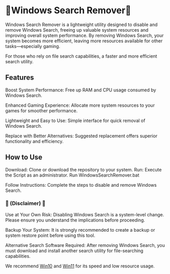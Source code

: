 # 👀Windows Search Remover👀

Windows Search Remover is a lightweight utility designed to disable and remove Windows Search, freeing up valuable system resources and improving overall system performance. By removing Windows Search, your system becomes more efficient, leaving more resources available for other tasks—especially gaming.

For those who rely on file search capabilities, a faster and more efficient search utility.

## Features

Boost System Performance: Free up RAM and CPU usage consumed by Windows Search.

Enhanced Gaming Experience: Allocate more system resources to your games for smoother performance.

Lightweight and Easy to Use: Simple interface for quick removal of Windows Search.

Replace with Better Alternatives: Suggested replacement offers superior functionality and efficiency.

## How to Use

Download: Clone or download the repository to your system.
Run: Execute the Script as an administrator.
Run WindowsSearchRemover.bat

Follow Instructions: 
Complete the steps to disable and remove Windows Search.

### 🚨 (Disclaimer) 🚨
Use at Your Own Risk: Disabling Windows Search is a system-level change. Please ensure you understand the implications before proceeding.

Backup Your System: It is strongly recommended to create a backup or system restore point before using this tool.

Alternative Search Software Required: After removing Windows Search, you must download and install another search utility for file-searching capabilities. 

We recommend [Win10](https://github.com/Open-Shell/Open-Shell-Menu/releases/tag/v4.4.191) and [Win11](https://www.startallback.com/) for its speed and low resource usage.







